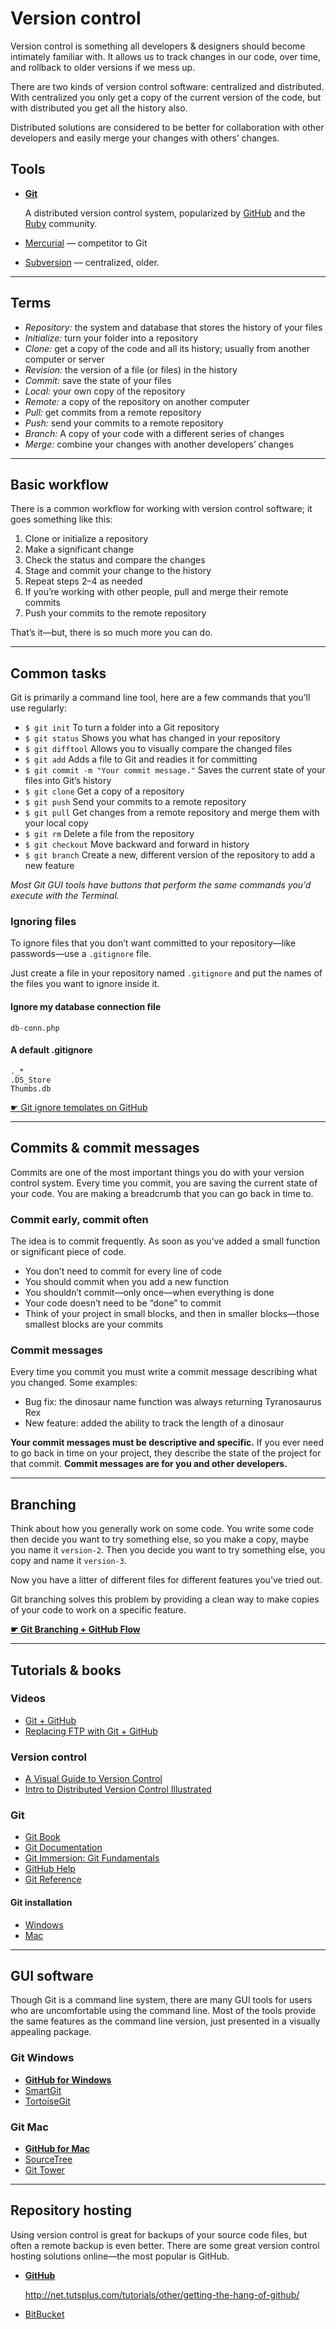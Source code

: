 # Version control

Version control is something all developers & designers should become intimately familiar with. It allows us to track changes in our code, over time, and rollback to older versions if we mess up.

There are two kinds of version control software: centralized and distributed. With centralized you only get a copy of the current version of the code, but with distributed you get all the history also.

Distributed solutions are considered to be better for collaboration with other developers and easily merge your changes with others’ changes.

## Tools

- **[Git](http://git-scm.com/)**

	A distributed version control system, popularized by [GitHub](https://github.com/) and the [Ruby](http://www.ruby-lang.org/en/) community.

- [Mercurial](http://mercurial.selenic.com/) — competitor to Git
- [Subversion](http://subversion.tigris.org/) — centralized, older.

---

## Terms

- *Repository:* the system and database that stores the history of your files
- *Initialize:* turn your folder into a repository
- *Clone:* get a copy of the code and all its history; usually from another computer or server
- *Revision:* the version of a file (or files) in the history
- *Commit:* save the state of your files
- *Local:* your own copy of the repository
- *Remote:* a copy of the repository on another computer
- *Pull:* get commits from a remote repository
- *Push:* send your commits to a remote repository
- *Branch:* A copy of your code with a different series of changes
- *Merge:* combine your changes with another developers’ changes

---

## Basic workflow

There is a common workflow for working with version control software; it goes something like this:

1. Clone or initialize a repository
2. Make a significant change
3. Check the status and compare the changes
4. Stage and commit your change to the history
5. Repeat steps 2–4 as needed
6. If you’re working with other people, pull and merge their remote commits
7. Push your commits to the remote repository

That’s it—but, there is so much more you can do.

---

## Common tasks

Git is primarily a command line tool, here are a few commands that you’ll use regularly:

- `$ git init` To turn a folder into a Git repository
- `$ git status` Shows you what has changed in your repository
- `$ git difftool` Allows you to visually compare the changed files
- `$ git add` Adds a file to Git and readies it for committing
- `$ git commit -m "Your commit message."` Saves the current state of your files into Git’s history
- `$ git clone` Get a copy of a repository
- `$ git push` Send your commits to a remote repository
- `$ git pull` Get changes from a remote repository and merge them with your local copy
- `$ git rm` Delete a file from the repository
- `$ git checkout` Move backward and forward in history
- `$ git branch` Create a new, different version of the repository to add a new feature

*Most Git GUI tools have buttons that perform the same commands you’d execute with the Terminal.*

### Ignoring files

To ignore files that you don’t want committed to your repository—like passwords—use a `.gitignore` file.

Just create a file in your repository named `.gitignore` and put the names of the files you want to ignore inside it.

#### Ignore my database connection file

	db-conn.php

#### A default .gitignore

	._*
	.DS_Store
	Thumbs.db

[☛ Git ignore templates on GitHub](https://github.com/github/gitignore)

---

## Commits & commit messages

Commits are one of the most important things you do with your version control system. Every time you commit, you are saving the current state of your code. You are making a breadcrumb that you can go back in time to.

### Commit early, commit often

The idea is to commit frequently. As soon as you’ve added a small function or significant piece of code.

- You don’t need to commit for every line of code
- You should commit when you add a new function
- You shouldn’t commit—only once—when everything is done
- Your code doesn’t need to be “done” to commit
- Think of your project in small blocks, and then in smaller blocks—those smallest blocks are your commits

### Commit messages

Every time you commit you must write a commit message describing what you changed. Some examples:

- Bug fix: the dinosaur name function was always returning Tyranosaurus Rex
- New feature: added the ability to track the length of a dinosaur

**Your commit messages must be descriptive and specific.** If you ever need to go back in time on your project, they describe the state of the project for that commit. **Commit messages are for you and other developers.**

---

## Branching

Think about how you generally work on some code. You write some code then decide you want to try something else, so you make a copy, maybe you name it `version-2`. Then you decide you want to try something else, you copy and name it `version-3`.

Now you have a litter of different files for different features you’ve tried out.

Git branching solves this problem by providing a clean way to make copies of your code to work on a specific feature.

**[☛ Git Branching + GitHub Flow](branching-github-flow)**

---

## Tutorials & books

### Videos

- [Git + GitHub](https://www.youtube.com/playlist?list=PLWjCJDeWfDdfSZOQYvsy_jJiAvx4uaJLB)
- [Replacing FTP with Git + GitHub](http://www.youtube.com/watch?v=24NGu1vGBiw)

### Version control

- [A Visual Guide to Version Control](http://betterexplained.com/articles/a-visual-guide-to-version-control/)
- [Intro to Distributed Version Control Illustrated](http://betterexplained.com/articles/intro-to-distributed-version-control-illustrated/)

### Git

- [Git Book](http://book.git-scm.com/)
- [Git Documentation](http://git-scm.com/documentation)
- [Git Immersion: Git Fundamentals](http://gitimmersion.com/)
- [GitHub Help](http://help.github.com/)
- [Git Reference](http://gitref.org/)

#### Git installation

- [Windows](http://help.github.com/win-set-up-git/)
- [Mac](http://help.github.com/mac-set-up-git/)

---

## GUI software

Though Git is a command line system, there are many GUI tools for users who are uncomfortable using the command line. Most of the tools provide the same features as the command line version, just presented in a visually appealing package.

### Git Windows

- **[GitHub for Windows](http://windows.github.com/)**
- [SmartGit](http://www.syntevo.com/smartgit/index.html)
- [TortoiseGit](http://code.google.com/p/tortoisegit/)

### Git Mac

- **[GitHub for Mac](http://mac.github.com/)**
- [SourceTree](http://www.sourcetreeapp.com/)
- [Git Tower](http://www.git-tower.com/)

---

## Repository hosting

Using version control is great for backups of your source code files, but often a remote backup is even better. There are some great version control hosting solutions online—the most popular is GitHub.

- **[GitHub](http://github.com)**

	<http://net.tutsplus.com/tutorials/other/getting-the-hang-of-github/>

- [BitBucket](http://bitbucket.com)
